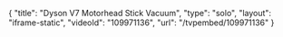 {
    "title": "Dyson V7 Motorhead Stick Vacuum",
    "type": "solo",
    "layout": "iframe-static",
    "videoId": "109971136",
    "url": "\/tvpembed\/109971136"
}